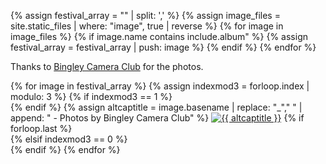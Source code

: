 <!-- Gallery -->
  {% assign festival_array = "" | split: ',' %}
  {% assign image_files = site.static_files | where: "image", true | reverse %}
  {% for image in image_files %}
    {% if image.name contains include.album" %}
        {% assign festival_array = festival_array | push: image %}
    {% endif %}
  {% endfor %}
<div class="gallery-credit"><p>Thanks to <a href="https://bingleycameraclub.co.uk/">Bingley Camera Club</a> for the photos.</p></div>
<div class="gallery">
{% for image in festival_array %}
{% assign indexmod3 = forloop.index | modulo: 3 %}
{% if indexmod3 == 1 %}<div class="row">{% endif %}
{% assign altcaptitle = image.basename | replace: "_"," " | append: " - Photos by Bingley Camera Club" %}
<a href="{{site.baseurl}}{{image.path}}" data-toggle="lightbox" data-gallery="example-gallery" data-caption="{{ altcaptitle }}" class="col-sm-4"><img src="{{site.baseurl}}{{image.path | replace: 'gallery','thumbnails'}}" alt="{{ altcaptitle }}" title="{{ altcaptitle }}" class="img-fluid" /></a>
{% if forloop.last %}</div>{% elsif indexmod3 == 0 %}</div>{% endif %}
{% endfor %}
</div><!-- Gallery -->  

